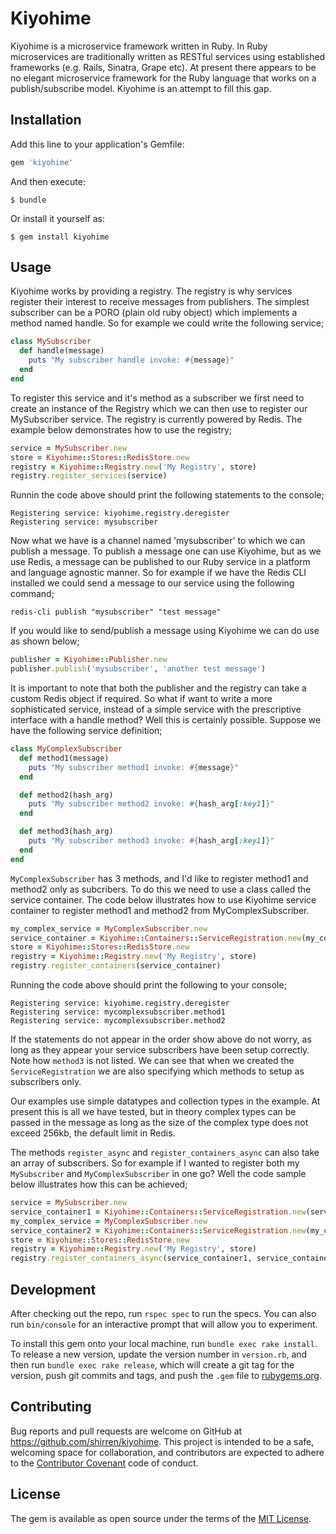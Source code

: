 # Kiyohime

Kiyohime is a microservice framework written in Ruby. In Ruby microservices are traditionally written as RESTful services using established frameworks (e.g. Rails, Sinatra, Grape etc). At present there appears to be no elegant microservice framework for the Ruby language that works on a publish/subscribe model. Kiyohime is an attempt to fill this gap.

## Installation

Add this line to your application's Gemfile:

```ruby
gem 'kiyohime'
```

And then execute:

    $ bundle

Or install it yourself as:

    $ gem install kiyohime

## Usage

Kiyohime works by providing a registry. The registry is why services register their interest to receive messages from publishers. The simplest subscriber can be a PORO (plain old ruby object) which implements a method named handle. So for example we could write the following service;

```ruby
class MySubscriber
  def handle(message)
    puts "My subscriber handle invoke: #{message}"
  end
end
```

To register this service and it's method as a subscriber we first need to create an instance of the Registry which we can then use to register our MySubscriber service. The registry is currently powered by Redis. The example below demonstrates how to use the registry;

```ruby
service = MySubscriber.new
store = Kiyohime::Stores::RedisStore.new
registry = Kiyohime::Registry.new('My Registry', store)
registry.register_services(service)
```

Runnin the code above should print the following statements to the console;

```
Registering service: kiyohime.registry.deregister
Registering service: mysubscriber
```

Now what we have is a channel named 'mysubscriber' to which we can publish a message. To publish a message one can use Kiyohime, but as we use Redis, a message can be published to our Ruby service in a platform and language agnostic manner. So for example if we have the Redis CLI installed we could send a message to our service using the following command;

```
redis-cli publish "mysubscriber" "test message"
```

If you would like to send/publish a message using Kiyohime we can do use as shown below;

```ruby
publisher = Kiyohime::Publisher.new
publisher.publish('mysubscriber', 'another test message')
```

It is important to note that both the publisher and the registry can take a custom Redis object if required. So what if want to write a more sophisticated service, instead of a simple service with the prescriptive interface with a handle method? Well this is certainly possible. Suppose we have the following service definition;

```ruby
class MyComplexSubscriber
  def method1(message)
    puts "My subscriber method1 invoke: #{message}"
  end

  def method2(hash_arg)
    puts "My subscriber method2 invoke: #{hash_arg[:key1]}"
  end

  def method3(hash_arg)
    puts "My subscriber method3 invoke: #{hash_arg[:key1]}"
  end
end
```

`MyComplexSubscriber` has 3 methods, and I'd like to register method1 and method2 only as subcribers. To do this we need to use a class called the service container. The code below illustrates how to use Kiyohime service container to register method1 and method2 from MyComplexSubscriber.

```ruby
my_complex_service = MyComplexSubscriber.new
service_container = Kiyohime::Containers::ServiceRegistration.new(my_complex_service, :method1, :method2)
store = Kiyohime::Stores::RedisStore.new
registry = Kiyohime::Registry.new('My Registry', store)
registry.register_containers(service_container)
```

Running the code above should print the following to your console;

```
Registering service: kiyohime.registry.deregister
Registering service: mycomplexsubscriber.method1
Registering service: mycomplexsubscriber.method2
```

If the statements do not appear in the order show above do not worry, as long as they appear your service subscribers have been setup correctly. Note how `method3` is not listed. We can see that when we created the `ServiceRegistration` we are also specifying which methods to setup as subscribers only.

Our examples use simple datatypes and collection types in the example. At present this is all we have tested, but in theory complex types can be passed in the message as long as the size of the complex type does not exceed 256kb, the default limit in Redis.

The methods `register_async` and `register_containers_async` can also take an array of subscribers. So for example if I wanted to register both my `MySubscriber` and `MyComplexSubscriber` in one go? Well the code sample below illustrates how this can be achieved;

```ruby
service = MySubscriber.new
service_container1 = Kiyohime::Containers::ServiceRegistration.new(service, :handle)
my_complex_service = MyComplexSubscriber.new
service_container2 = Kiyohime::Containers::ServiceRegistration.new(my_complex_service, :method1, :method2)
store = Kiyohime::Stores::RedisStore.new
registry = Kiyohime::Registry.new('My Registry', store)
registry.register_containers_async(service_container1, service_container2)
```

## Development

After checking out the repo, run `rspec spec` to run the specs. You can also run `bin/console` for an interactive prompt that will allow you to experiment.

To install this gem onto your local machine, run `bundle exec rake install`. To release a new version, update the version number in `version.rb`, and then run `bundle exec rake release`, which will create a git tag for the version, push git commits and tags, and push the `.gem` file to [rubygems.org](https://rubygems.org).

## Contributing

Bug reports and pull requests are welcome on GitHub at https://github.com/shirren/kiyohime. This project is intended to be a safe, welcoming space for collaboration, and contributors are expected to adhere to the [Contributor Covenant](http://contributor-covenant.org) code of conduct.


## License

The gem is available as open source under the terms of the [MIT License](http://opensource.org/licenses/MIT).

